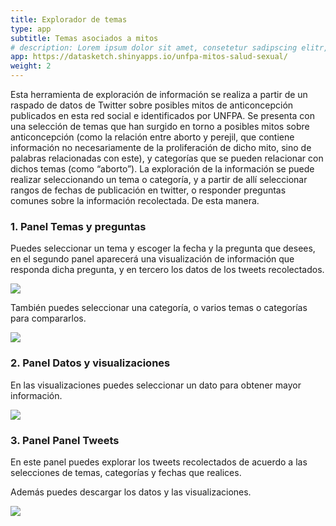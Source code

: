 ```yaml
---
title: Explorador de temas
type: app
subtitle: Temas asociados a mitos
# description: Lorem ipsum dolor sit amet, consetetur sadipscing elitr, sed diam nonumy eirmod tempor invidunt ut labore et dolore magna aliquyam erat, sed diam voluptua.
app: https://datasketch.shinyapps.io/unfpa-mitos-salud-sexual/
weight: 2
---
```


Esta herramienta de exploración de información se realiza a partir de un raspado de datos de Twitter sobre posibles mitos de anticoncepción publicados en esta red social e identificados por UNFPA. Se presenta con una selección de temas que han surgido en torno a posibles mitos sobre anticoncepción (como la relación entre aborto y perejil, que contiene información no necesariamente de la proliferación de dicho mito, sino de palabras relacionadas con este), y categorías que se pueden relacionar con dichos temas (como “aborto”). La exploración de la información se puede realizar seleccionando un tema o categoría, y a partir de allí seleccionar rangos de fechas de publicación en twitter, o responder preguntas comunes sobre la información recolectada. De esta manera.

### 1. Panel **Temas y preguntas**

Puedes seleccionar un tema y escoger la fecha y la pregunta que desees, en el segundo panel aparecerá una visualización de información que responda dicha pregunta, y en tercero los datos de los tweets recolectados.

![](gifs/gif-1.gif)

También puedes seleccionar una categoría, o varios temas o categorías para compararlos.

![](gifs/gif-2.gif)

### 2. Panel **Datos y visualizaciones**

En las visualizaciones puedes seleccionar un dato para obtener mayor información.

![](gifs/gif-3.gif)

### 3. Panel **Panel Tweets**

En este panel puedes explorar los tweets recolectados de acuerdo a las selecciones de temas, categorías y fechas que realices. 

Además puedes descargar los datos y las visualizaciones.

![](gifs/gif-4.gif)
